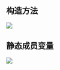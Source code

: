 ## 构造方法

![](https://pic.superbed.cn/item/5e09bb5f76085c3289b376d9.jpg)

## 静态成员变量

![](https://pic.superbed.cn/item/5e09bb9d76085c3289b38194.jpg)



















































